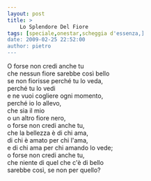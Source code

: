 ```yaml
---
layout: post
title: >
    Lo Splendore Del Fiore
tags: [speciale,onestar,scheggia d'essenza,]
date: 2009-02-25 22:52:00
author: pietro
---
```

O forse non credi anche tu<br/>che nessun fiore sarebbe così bello<br/>se non fiorisse perché tu lo veda,<br/>perché tu lo vedi<br/>e ne vuoi cogliere ogni momento,<br/>perché io lo allevo,<br/>che sia il mio<br/>o un altro fiore nero,<br/>o forse non credi anche tu,<br/>che la bellezza è di chi ama,<br/>di chi è amato per chi l'ama,<br/>e di chi ama per chi amando lo vede;<br/>o forse non credi anche tu,<br/>che niente di quel che c'è di bello<br/>sarebbe così, se non per quello?
